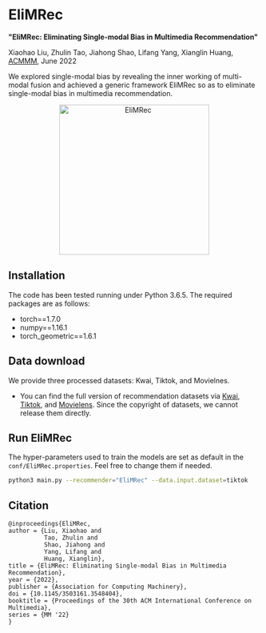 # EliMRec

__"EliMRec: Eliminating Single-modal Bias in Multimedia Recommendation"__

Xiaohao Liu, Zhulin Tao, Jiahong Shao, Lifang Yang, Xianglin Huang, [ACMMM](https://dl.acm.org/doi/abs/10.1145/3503161.3548404), June 2022

We explored single-modal bias by revealing the inner working of multi-modal fusion and achieved a generic framework EliMRec so as to eliminate single-modal bias in multimedia recommendation.

<p align="center">
<img height=300 src="EliMRec.png" alt="EliMRec" />
</p>

## Installation

The code has been tested running under Python 3.6.5. The required packages are as follows:
* torch==1.7.0
* numpy==1.16.1
* torch_geometric==1.6.1

## Data download
We provide three processed datasets: Kwai, Tiktok, and Movielnes.  
- You can find the full version of recommendation datasets via [Kwai](https://www.kuaishou.com/activity/uimc), [Tiktok](http://ai-lab-challenge.bytedance.com/tce/vc/), and [Movielens](https://grouplens.org/datasets/movielens/).
Since the copyright of datasets, we cannot release them directly. 

## Run EliMRec
The hyper-parameters used to train the models are set as default in the `conf/EliMRec.properties`. Feel free to change them if needed.

```sh
python3 main.py --recommender="EliMRec" --data.input.dataset=tiktok
```

## Citation

```
@inproceedings{EliMRec,
author = {Liu, Xiaohao and 
          Tao, Zhulin and 
          Shao, Jiahong and 
          Yang, Lifang and 
          Huang, Xianglin},
title = {EliMRec: Eliminating Single-modal Bias in Multimedia Recommendation},
year = {2022},
publisher = {Association for Computing Machinery},
doi = {10.1145/3503161.3548404},
booktitle = {Proceedings of the 30th ACM International Conference on Multimedia},
series = {MM '22}
}
```
